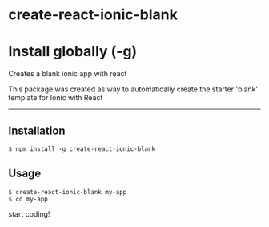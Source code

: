 # create-react-ionic-blank
# Install globally (-g)
Creates a blank ionic app with react

This package was created as way to automatically create the starter 'blank' template for Ionic with React
___

## Installation
```
$ npm install -g create-react-ionic-blank
```
## Usage
```
$ create-react-ionic-blank my-app
$ cd my-app
```
start coding!
